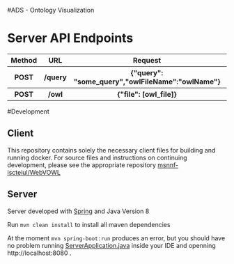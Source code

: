 #ADS - Ontology Visualization

# Server API Endpoints
<table>
    <tr>
        <th>Method</th>
        <th>URL</th>
        <th>Request</th>
        <th>Response</th>
    </tr>
    <tr>
        <th>POST</th>
        <th>/query</th>
        <th>{"query": "some_query","owlFileName":"owlName"}</th>
        <th>"query_result"</th>
    </tr>
    <tr>
        <th>POST</th>
        <th>/owl</th>
        <th>{"file": [owl_file]}</th>
        <th><a href="http://visualdataweb.de/webvowl/data/template.json">json template</a></th>
    </tr>
</table>

#Development

## Client
This repository contains solely the necessary client files for building and running docker. For source files and instructions on continuing development, please see the appropriate repository [msnnf-iscteiul/WebVOWL](https://github.com/msnnf-iscteiul/WebVOWL)
## Server
Server developed with [Spring](https://spring.io/) and Java Version 8

Run `mvn clean install` to install all maven dependencies

At the moment `mvn spring-boot:run` produces an error, but you should have no problem running [ServerApplication.java](https://github.com/Moozdzn/Spring-Server-for-WebVOWL/blob/main/Server/src/main/java/com/webvowl/Server/ServerApplication.java) inside your IDE and openning http://localhost:8080 .